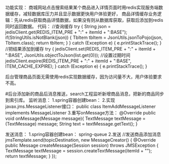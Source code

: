 功能实现：
商城网站点击搜索结果某个商品进入详情页面时用redis实现服务端数据缓存，减轻数据库压力并且显示数据更快用户体验更好，
商品详情缓存业务逻辑：先从redis获取商品详情数据，如果没有则从数据库获取，获取后添加到redis同时返回数据。
代码：
//查询缓存
try {
    String json = jedisClient.get(REDIS_ITEM_PRE + ":" + itemId + ":BASE");
    if(StringUtils.isNotBlank(json)) {
        TbItem tbItem = JsonUtils.jsonToPojo(json, TbItem.class);
        return tbItem;
    }
} catch (Exception e) {
    e.printStackTrace();
}
//把结果添加到缓存
try {
    jedisClient.set(REDIS_ITEM_PRE + ":" + itemId + ":BASE", JsonUtils.objectToJson(list.get(0)));
    //设置过期时间
    jedisClient.expire(REDIS_ITEM_PRE + ":" + itemId + ":BASE", ITEM_CACHE_EXPIRE);
} catch (Exception e) {
    e.printStackTrace();
}

后台管理商品页面无需使用redis实现数据缓存，因为访问量不大，用户体验要求不高。

#后台添加新的商品后消息推送，search工程监听新增商品消息，把新的商品同步到索引库。
监听消息：
1.spring容器创建bean：
   	<bean id="targetConnectionFactory" class="org.apache.activemq.ActiveMQConnectionFactory">
   		<property name="brokerURL" value="tcp://192.168.25.161:61616" />
   	</bean>
   	<!-- Spring用于管理真正的ConnectionFactory的ConnectionFactory -->
   	<bean id="connectionFactory"
   		class="org.springframework.jms.connection.SingleConnectionFactory">
   		<!-- 目标ConnectionFactory对应真实的可以产生JMS Connection的ConnectionFactory -->
   		<property name="targetConnectionFactory" ref="targetConnectionFactory" />
   	</bean>
   	<!--这个是主题目的地，一对多的 -->
   	<bean id="topicDestination" class="org.apache.activemq.command.ActiveMQTopic">
   		<constructor-arg value="itemAddTopic" />
   	</bean>
   	<!-- 监听商品添加消息，同步索引库 -->
   	<bean id="itemAddMessageListener" class="cn.e3mall.search.message.ItemAddMessageListener"/>
   	<bean class="org.springframework.jms.listener.DefaultMessageListenerContainer">
   		<property name="connectionFactory" ref="connectionFactory" />
   		<property name="destination" ref="topicDestination" />
   		<property name="messageListener" ref="itemAddMessageListener" />
   	</bean>
2.实现javax.jms.MessageListener接口：
    public class ItemAddMessageListener implements MessageListener
3.重写onMessage方法：
    @Override
    public void onMessage(Message message){
        TextMessage textMessage = (TextMessage) message;
        String text = textMessage.getText();
    }

发送消息：
1.spring容器创建bean：
	<!-- 真正可以产生Connection的ConnectionFactory，由对应的 JMS服务厂商提供 -->
	<bean id="targetConnectionFactory" class="org.apache.activemq.ActiveMQConnectionFactory">
		<property name="brokerURL" value="tcp://192.168.25.161:61616" />
	</bean>
	<!-- Spring用于管理真正的ConnectionFactory的ConnectionFactory -->
	<bean id="connectionFactory"
		class="org.springframework.jms.connection.SingleConnectionFactory">
		<!-- 目标ConnectionFactory对应真实的可以产生JMS Connection的ConnectionFactory -->
		<property name="targetConnectionFactory" ref="targetConnectionFactory" />
	</bean>
	<!-- 配置生产者 -->
	<!-- Spring提供的JMS工具类，它可以进行消息发送、接收等 -->
	<bean id="jmsTemplate" class="org.springframework.jms.core.JmsTemplate">
		<!-- 这个connectionFactory对应的是我们定义的Spring提供的那个ConnectionFactory对象 -->
		<property name="connectionFactory" ref="connectionFactory" />
	</bean>
	<!--这个是队列目的地，点对点的 -->
	<bean id="queueDestination" class="org.apache.activemq.command.ActiveMQQueue">
		<constructor-arg>
			<value>spring-queue</value>
		</constructor-arg>
	</bean>
	<!--这个是主题目的地，一对多的 -->
	<bean id="topicDestination" class="org.apache.activemq.command.ActiveMQTopic">
		<constructor-arg value="itemAddTopic" />
	</bean>
2.发送
    //发送商品添加消息
    jmsTemplate.send(topicDestination, new MessageCreator() {
        @Override
        public Message createMessage(Session session) throws JMSException {
            TextMessage textMessage = session.createTextMessage(itemId + "");
            return textMessage;
        }
    });